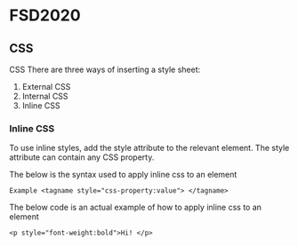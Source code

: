 # FSD2020
##  CSS 
CSS There are three ways of inserting a style sheet:
  1. External CSS
  1. Internal CSS
  1. Inline CSS
### Inline CSS
To use inline styles, add the style attribute to the relevant element. The style attribute can contain any CSS property.

The below is the syntax used to apply inline css to an element

```Example <tagname style="css-property:value"> </tagname>```

The below code is an actual example of how to apply inline css to an element

```<p style="font-weight:bold">Hi! </p>```
